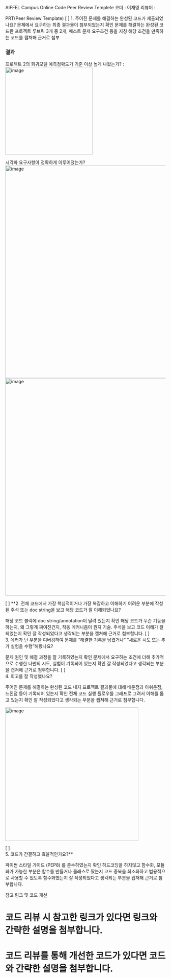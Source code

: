 AIFFEL Campus Online Code Peer Review Templete
코더 : 이재영
리뷰어 : 


PRT(Peer Review Template)
[ ]  1. 주어진 문제를 해결하는 완성된 코드가 제출되었나요?
문제에서 요구하는 최종 결과물이 첨부되었는지 확인
문제를 해결하는 완성된 코드란 프로젝트 루브릭 3개 중 2개,
퀘스트 문제 요구조건 등을 지칭
해당 조건을 만족하는 코드를 캡쳐해 근거로 첨부

### 결과
프로젝트 2의 회귀모델 예측정확도가 기준 이상 높게 나왔는가? :
<img width="274" alt="image" src="https://github.com/happybin2013/AIFFEL7_Quest/assets/124979889/03b528b6-2b33-4441-a8d3-35074ea177bc">
    
시각화 요구사항이 정확하게 이루어졌는가?
<img width="666" alt="image" src="https://github.com/happybin2013/AIFFEL7_Quest/assets/124979889/2bcafd50-2ae4-482d-b39a-4d5375e2df74">
<img width="681" alt="image" src="https://github.com/happybin2013/AIFFEL7_Quest/assets/124979889/cb337b31-1335-4a8d-b9f4-31e5ef182ee4">


[ ]  **2. 전체 코드에서 가장 핵심적이거나 가장 복잡하고 이해하기 어려운 부분에 작성된
주석 또는 doc string을 보고 해당 코드가 잘 이해되었나요?
    
해당 코드 블럭에 doc string/annotation이 달려 있는지 확인
해당 코드가 무슨 기능을 하는지, 왜 그렇게 짜여진건지, 작동 메커니즘이 뭔지 기술.
주석을 보고 코드 이해가 잘 되었는지 확인
잘 작성되었다고 생각되는 부분을 캡쳐해 근거로 첨부합니다.
[ ]  
3. 에러가 난 부분을 디버깅하여 문제를 “해결한 기록을 남겼거나” 
”새로운 시도 또는 추가 실험을 수행”해봤나요?
    
문제 원인 및 해결 과정을 잘 기록하였는지 확인
문제에서 요구하는 조건에 더해 추가적으로 수행한 나만의 시도, 
실험이 기록되어 있는지 확인
잘 작성되었다고 생각되는 부분을 캡쳐해 근거로 첨부합니다.
[ ]  
4. 회고를 잘 작성했나요?
    
주어진 문제를 해결하는 완성된 코드 내지 프로젝트 결과물에 대해
  배운점과 아쉬운점, 느낀점 등이 기록되어 있는지 확인
전체 코드 실행 플로우를 그래프로 그려서 이해를 돕고 있는지 확인
잘 작성되었다고 생각되는 부분을 캡쳐해 근거로 첨부합니다.

<img width="418" alt="image" src="https://github.com/happybin2013/AIFFEL7_Quest/assets/124979889/e4fe9939-8282-4819-b2e8-c4502dc353c5">


[ ]  
5. 코드가 간결하고 효율적인가요?**
    
파이썬 스타일 가이드 (PEP8) 를 준수하였는지 확인
하드코딩을 하지않고 함수화, 모듈화가 가능한 부분은 함수를 만들거나 클래스로 짰는지
코드 중복을 최소화하고 범용적으로 사용할 수 있도록 함수화했는지
잘 작성되었다고 생각되는 부분을 캡쳐해 근거로 첨부합니다.


참고 링크 및 코드 개선
# 코드 리뷰 시 참고한 링크가 있다면 링크와 간략한 설명을 첨부합니다.
# 코드 리뷰를 통해 개선한 코드가 있다면 코드와 간략한 설명을 첨부합니다.
